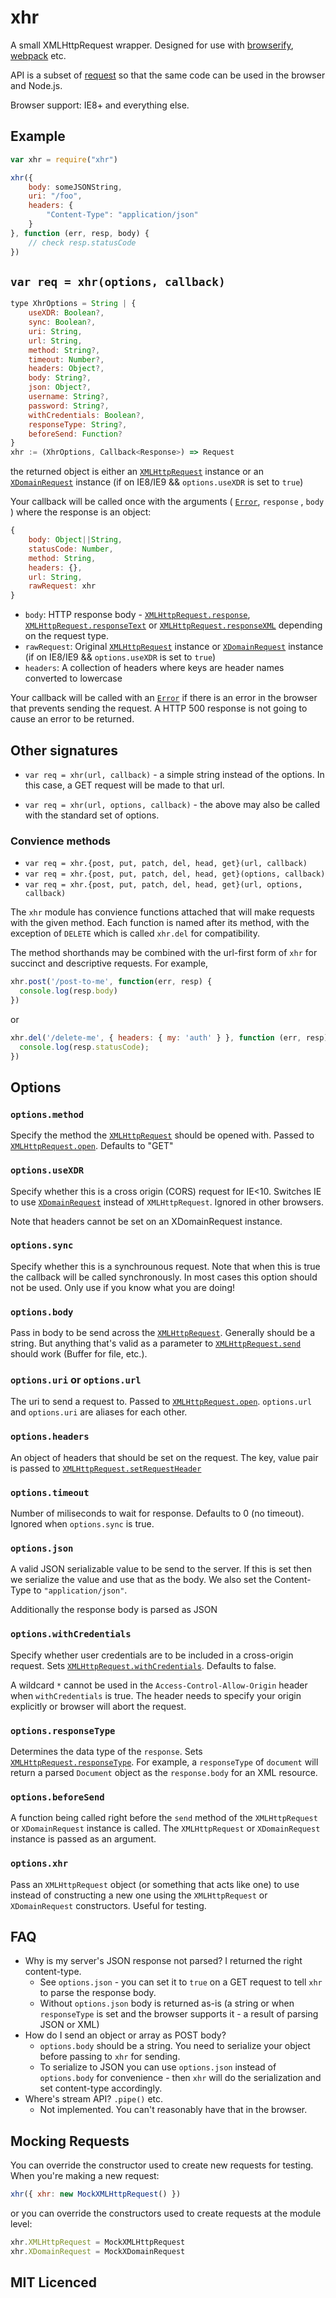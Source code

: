# xhr

A small XMLHttpRequest wrapper. Designed for use with [browserify](http://browserify.org/), [webpack](https://webpack.github.io/) etc.

API is a subset of [request](https://github.com/request/request) so that the same code can be used in the browser and Node.js.

Browser support: IE8+ and everything else.

## Example

```js
var xhr = require("xhr")

xhr({
    body: someJSONString,
    uri: "/foo",
    headers: {
        "Content-Type": "application/json"
    }
}, function (err, resp, body) {
    // check resp.statusCode
})
```

## `var req = xhr(options, callback)`

```js
type XhrOptions = String | {
    useXDR: Boolean?,
    sync: Boolean?,
    uri: String,
    url: String,
    method: String?,
    timeout: Number?,
    headers: Object?,
    body: String?,
    json: Object?,
    username: String?,
    password: String?,
    withCredentials: Boolean?,
    responseType: String?,
    beforeSend: Function?
}
xhr := (XhrOptions, Callback<Response>) => Request
```
the returned object is either an [`XMLHttpRequest`][3] instance
    or an [`XDomainRequest`][4] instance (if on IE8/IE9 &&
    `options.useXDR` is set to `true`)

Your callback will be called once with the arguments
    ( [`Error`][5], `response` , `body` ) where the response is an object:
```js
{
    body: Object||String,
    statusCode: Number,
    method: String,
    headers: {},
    url: String,
    rawRequest: xhr
}
```
 - `body`: HTTP response body - [`XMLHttpRequest.response`][6], [`XMLHttpRequest.responseText`][7] or
    [`XMLHttpRequest.responseXML`][8] depending on the request type.
 - `rawRequest`: Original  [`XMLHttpRequest`][3] instance
    or [`XDomainRequest`][4] instance (if on IE8/IE9 &&
    `options.useXDR` is set to `true`)
 - `headers`: A collection of headers where keys are header names converted to lowercase


Your callback will be called with an [`Error`][5] if there is an error in the browser that prevents sending the request.
A HTTP 500 response is not going to cause an error to be returned.

## Other signatures

* `var req = xhr(url, callback)` -
a simple string instead of the options. In this case, a GET request will be made to that url.

* `var req = xhr(url, options, callback)` -
the above may also be called with the standard set of options.

### Convience methods
* `var req = xhr.{post, put, patch, del, head, get}(url, callback)`
* `var req = xhr.{post, put, patch, del, head, get}(options, callback)`
* `var req = xhr.{post, put, patch, del, head, get}(url, options, callback)`

The `xhr` module has convience functions attached that will make requests with the given method.
Each function is named after its method, with the exception of `DELETE` which is called `xhr.del` for compatibility.

The method shorthands may be combined with the url-first form of `xhr` for succinct and descriptive requests. For example,

```js
xhr.post('/post-to-me', function(err, resp) {
  console.log(resp.body)
})
```

or

```js
xhr.del('/delete-me', { headers: { my: 'auth' } }, function (err, resp) {
  console.log(resp.statusCode);
})
```

## Options

### `options.method`

Specify the method the [`XMLHttpRequest`][3] should be opened
    with. Passed to [`XMLHttpRequest.open`][2]. Defaults to "GET"

### `options.useXDR`

Specify whether this is a cross origin (CORS) request for IE<10.
    Switches IE to use [`XDomainRequest`][4] instead of `XMLHttpRequest`.
    Ignored in other browsers.

Note that headers cannot be set on an XDomainRequest instance.

### `options.sync`

Specify whether this is a synchrounous request. Note that when
    this is true the callback will be called synchronously. In
    most cases this option should not be used. Only use if you
    know what you are doing!

### `options.body`

Pass in body to be send across the [`XMLHttpRequest`][3].
    Generally should be a string. But anything that's valid as
    a parameter to [`XMLHttpRequest.send`][1] should work  (Buffer for file, etc.).

### `options.uri` or `options.url`

The uri to send a request to. Passed to [`XMLHttpRequest.open`][2]. `options.url` and `options.uri` are aliases for each other.

### `options.headers`

An object of headers that should be set on the request. The
    key, value pair is passed to [`XMLHttpRequest.setRequestHeader`][9]

### `options.timeout`

Number of miliseconds to wait for response. Defaults to 0 (no timeout). Ignored when `options.sync` is true.

### `options.json`

A valid JSON serializable value to be send to the server. If this
    is set then we serialize the value and use that as the body.
    We also set the Content-Type to `"application/json"`.

Additionally the response body is parsed as JSON

### `options.withCredentials`

Specify whether user credentials are to be included in a cross-origin
    request. Sets [`XMLHttpRequest.withCredentials`][10]. Defaults to false.

A wildcard `*` cannot be used in the `Access-Control-Allow-Origin` header when `withCredentials` is true.
    The header needs to specify your origin explicitly or browser will abort the request.

### `options.responseType`

Determines the data type of the `response`. Sets [`XMLHttpRequest.responseType`][11]. For example, a `responseType` of `document` will return a parsed `Document` object as the `response.body` for an XML resource.

### `options.beforeSend`

A function being called right before the `send` method of the `XMLHttpRequest` or `XDomainRequest` instance is called. The `XMLHttpRequest` or `XDomainRequest` instance is passed as an argument.

### `options.xhr`

Pass an `XMLHttpRequest` object (or something that acts like one) to use instead of constructing a new one using the `XMLHttpRequest` or `XDomainRequest` constructors. Useful for testing.

## FAQ

- Why is my server's JSON response not parsed? I returned the right content-type.
  - See `options.json` - you can set it to `true` on a GET request to tell `xhr` to parse the response body.
  - Without `options.json` body is returned as-is (a string or when `responseType` is set and the browser supports it - a result of parsing JSON or XML)
- How do I send an object or array as POST body?
  - `options.body` should be a string. You need to serialize your object before passing to `xhr` for sending.
  - To serialize to JSON you can use
   `options.json` instead of `options.body` for convenience - then `xhr` will do the serialization and set content-type accordingly.
- Where's stream API? `.pipe()` etc.
  - Not implemented. You can't reasonably have that in the browser.


## Mocking Requests
You can override the constructor used to create new requests for testing. When you're making a new request:

```js
xhr({ xhr: new MockXMLHttpRequest() })
```

or you can override the constructors used to create requests at the module level:

```js
xhr.XMLHttpRequest = MockXMLHttpRequest
xhr.XDomainRequest = MockXDomainRequest
```

## MIT Licenced

  [1]: http://xhr.spec.whatwg.org/#the-send()-method
  [2]: http://xhr.spec.whatwg.org/#the-open()-method
  [3]: http://xhr.spec.whatwg.org/#interface-xmlhttprequest
  [4]: http://msdn.microsoft.com/en-us/library/ie/cc288060(v=vs.85).aspx
  [5]: http://es5.github.com/#x15.11
  [6]: http://xhr.spec.whatwg.org/#the-response-attribute
  [7]: http://xhr.spec.whatwg.org/#the-responsetext-attribute
  [8]: http://xhr.spec.whatwg.org/#the-responsexml-attribute
  [9]: http://xhr.spec.whatwg.org/#the-setrequestheader()-method
  [10]: http://xhr.spec.whatwg.org/#the-withcredentials-attribute
  [11]: https://xhr.spec.whatwg.org/#the-responsetype-attribute
